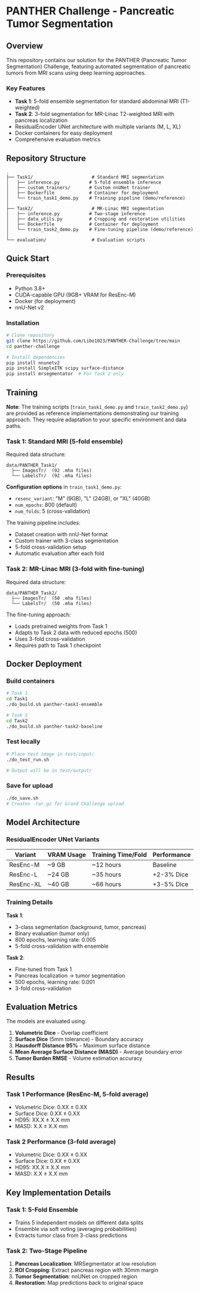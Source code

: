 
# PANTHER Challenge - Pancreatic Tumor Segmentation

## Overview

This repository contains our solution for the PANTHER (Pancreatic Tumor Segmentation) Challenge, featuring automated segmentation of pancreatic tumors from MRI scans using deep learning approaches.

### Key Features
- **Task 1**: 5-fold ensemble segmentation for standard abdominal MRI (T1-weighted)
- **Task 2**: 3-fold segmentation for MR-Linac T2-weighted MRI with pancreas localization
- ResidualEncoder UNet architecture with multiple variants (M, L, XL)
- Docker containers for easy deployment
- Comprehensive evaluation metrics

## Repository Structure

```
.
├── Task1/                      # Standard MRI segmentation
│   ├── inference.py           # 5-fold ensemble inference
│   ├── custom_trainers/       # Custom nnUNet trainer
│   ├── Dockerfile             # Container for deployment
│   └── train_task1_demo.py    # Training pipeline (demo/reference)
│
├── Task2/                      # MR-Linac MRI segmentation  
│   ├── inference.py           # Two-stage inference
│   ├── data_utils.py          # Cropping and restoration utilities
│   ├── Dockerfile             # Container for deployment
│   └── train_task2_demo.py    # Fine-tuning pipeline (demo/reference)
│
└── evaluation/                 # Evaluation scripts
```

## Quick Start

### Prerequisites
- Python 3.8+
- CUDA-capable GPU (9GB+ VRAM for ResEnc-M)
- Docker (for deployment)
- nnU-Net v2

### Installation

```bash
# Clone repository
git clone https://github.com/Libo1023/PANTHER-Challenge/tree/main
cd panther-challenge

# Install dependencies
pip install nnunetv2
pip install SimpleITK scipy surface-distance
pip install mrsegmentator  # For Task 2 only
```

## Training

**Note**: The training scripts (`train_task1_demo.py` and `train_task2_demo.py`) are provided as reference implementations demonstrating our training approach. They require adaptation to your specific environment and data paths.

### Task 1: Standard MRI (5-fold ensemble)

Required data structure:
```
data/PANTHER_Task1/
  ├── ImagesTr/  (92 .mha files)
  └── LabelsTr/  (92 .mha files)
```

**Configuration options** in `train_task1_demo.py`:
- `resenc_variant`: "M" (9GB), "L" (24GB), or "XL" (40GB)
- `num_epochs`: 800 (default)
- `num_folds`: 5 (cross-validation)

The training pipeline includes:
- Dataset creation with nnU-Net format
- Custom trainer with 3-class segmentation
- 5-fold cross-validation setup
- Automatic evaluation after each fold

### Task 2: MR-Linac MRI (3-fold with fine-tuning)

Required data structure:
```
data/PANTHER_Task2/
  ├── ImagesTr/  (50 .mha files)
  └── LabelsTr/  (50 .mha files)
```

The fine-tuning approach:
- Loads pretrained weights from Task 1
- Adapts to Task 2 data with reduced epochs (500)
- Uses 3-fold cross-validation
- Requires path to Task 1 checkpoint

## Docker Deployment

### Build containers

```bash
# Task 1
cd Task1
./do_build.sh panther-task1-ensemble

# Task 2  
cd Task2
./do_build.sh panther-task2-baseline
```

### Test locally

```bash
# Place test image in test/input/
./do_test_run.sh

# Output will be in test/output/
```

### Save for upload

```bash
./do_save.sh
# Creates .tar.gz for Grand Challenge upload
```

## Model Architecture

### ResidualEncoder UNet Variants

| Variant | VRAM Usage | Training Time/Fold | Performance |
|---------|------------|-------------------|-------------|
| ResEnc-M | ~9 GB | ~12 hours | Baseline |
| ResEnc-L | ~24 GB | ~35 hours | +2-3% Dice |
| ResEnc-XL | ~40 GB | ~66 hours | +3-5% Dice |

### Training Details

**Task 1**:
- 3-class segmentation (background, tumor, pancreas)
- Binary evaluation (tumor only)
- 800 epochs, learning rate: 0.005
- 5-fold cross-validation with ensemble

**Task 2**:
- Fine-tuned from Task 1
- Pancreas localization → tumor segmentation
- 500 epochs, learning rate: 0.001
- 3-fold cross-validation

## Evaluation Metrics

The models are evaluated using:
1. **Volumetric Dice** - Overlap coefficient
2. **Surface Dice** (5mm tolerance) - Boundary accuracy
3. **Hausdorff Distance 95%** - Maximum surface distance
4. **Mean Average Surface Distance (MASD)** - Average boundary error
5. **Tumor Burden RMSE** - Volume estimation accuracy

## Results

### Task 1 Performance (ResEnc-M, 5-fold average)
- Volumetric Dice: 0.XX ± 0.XX
- Surface Dice: 0.XX ± 0.XX
- HD95: XX.X ± X.X mm
- MASD: X.X ± X.X mm

### Task 2 Performance (3-fold average)
- Volumetric Dice: 0.XX ± 0.XX
- Surface Dice: 0.XX ± 0.XX
- HD95: XX.X ± X.X mm
- MASD: X.X ± X.X mm

## Key Implementation Details

### Task 1: 5-Fold Ensemble
- Trains 5 independent models on different data splits
- Ensemble via soft voting (averaging probabilities)
- Extracts tumor class from 3-class predictions

### Task 2: Two-Stage Pipeline
1. **Pancreas Localization**: MRSegmentator at low resolution
2. **ROI Cropping**: Extract pancreas region with 30mm margin
3. **Tumor Segmentation**: nnUNet on cropped region
4. **Restoration**: Map predictions back to original space
